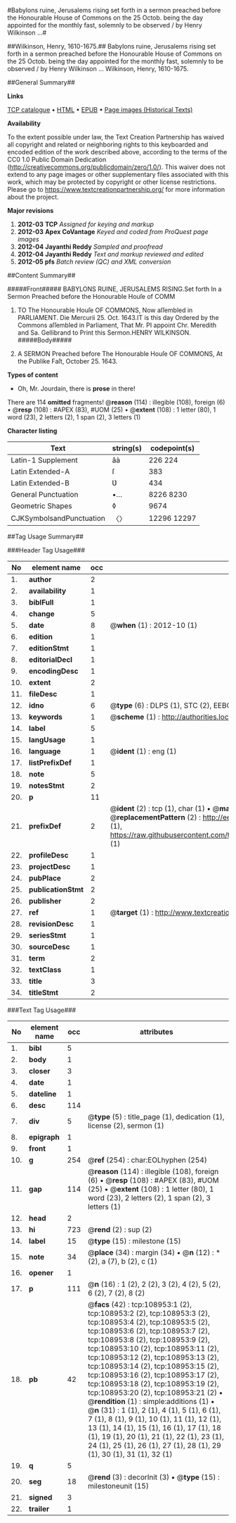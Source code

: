 #Babylons ruine, Jerusalems rising set forth in a sermon preached before the Honourable House of Commons on the 25 Octob. being the day appointed for the monthly fast, solemnly to be observed / by Henry Wilkinson ...#

##Wilkinson, Henry, 1610-1675.##
Babylons ruine, Jerusalems rising set forth in a sermon preached before the Honourable House of Commons on the 25 Octob. being the day appointed for the monthly fast, solemnly to be observed / by Henry Wilkinson ...
Wilkinson, Henry, 1610-1675.

##General Summary##

**Links**

[TCP catalogue](http://www.ota.ox.ac.uk/tcp/)  • 
[HTML](http://tei.it.ox.ac.uk/tcp/Texts-HTML/free/A66/A66069.html)  • 
[EPUB](http://tei.it.ox.ac.uk/tcp/Texts-EPUB/free/A66/A66069.epub) • 
[Page images (Historical Texts)](https://historicaltexts.jisc.ac.uk/eebo-19524498e)

**Availability**

To the extent possible under law, the Text Creation Partnership has waived all copyright and related or neighboring rights to this keyboarded and encoded edition of the work described above, according to the terms of the CC0 1.0 Public Domain Dedication (http://creativecommons.org/publicdomain/zero/1.0/). This waiver does not extend to any page images or other supplementary files associated with this work, which may be protected by copyright or other license restrictions. Please go to https://www.textcreationpartnership.org/ for more information about the project.

**Major revisions**

1. __2012-03__ __TCP__ *Assigned for keying and markup*
1. __2012-03__ __Apex CoVantage__ *Keyed and coded from ProQuest page images*
1. __2012-04__ __Jayanthi Reddy__ *Sampled and proofread*
1. __2012-04__ __Jayanthi Reddy__ *Text and markup reviewed and edited*
1. __2012-05__ __pfs__ *Batch review (QC) and XML conversion*

##Content Summary##

#####Front#####
BABYLONS RUINE, JERUSALEMS RISING.Set forth In a Sermon Preached before the Honourable Houſe of COMM
1. TO The Honourable Houſe OF COMMONS, Now aſſembled in PARLIAMENT.
Die Mercurii 25. Oct. 1643.IT is this day Ordered by the Commons aſſembled in Parliament, That Mr. PI appoint Chr. Meredith and Sa. Gellibrand to Print this Sermon.HENRY WILKINSON.
#####Body#####

1. A SERMON Preached before The Honourable Houſe OF COMMONS, At the Publike Faſt, October 25. 1643.

**Types of content**

  * Oh, Mr. Jourdain, there is **prose** in there!

There are 114 **omitted** fragments! 
 @__reason__ (114) : illegible (108), foreign (6)  •  @__resp__ (108) : #APEX (83), #UOM (25)  •  @__extent__ (108) : 1 letter (80), 1 word (23), 2 letters (2), 1 span (2), 3 letters (1)

**Character listing**


|Text|string(s)|codepoint(s)|
|---|---|---|
|Latin-1 Supplement|âà|226 224|
|Latin Extended-A|ſ|383|
|Latin Extended-B|Ʋ|434|
|General Punctuation|•…|8226 8230|
|Geometric Shapes|◊|9674|
|CJKSymbolsandPunctuation|〈〉|12296 12297|

##Tag Usage Summary##

###Header Tag Usage###

|No|element name|occ|attributes|
|---|---|---|---|
|1.|__author__|2||
|2.|__availability__|1||
|3.|__biblFull__|1||
|4.|__change__|5||
|5.|__date__|8| @__when__ (1) : 2012-10 (1)|
|6.|__edition__|1||
|7.|__editionStmt__|1||
|8.|__editorialDecl__|1||
|9.|__encodingDesc__|1||
|10.|__extent__|2||
|11.|__fileDesc__|1||
|12.|__idno__|6| @__type__ (6) : DLPS (1), STC (2), EEBO-CITATION (1), OCLC (1), VID (1)|
|13.|__keywords__|1| @__scheme__ (1) : http://authorities.loc.gov/ (1)|
|14.|__label__|5||
|15.|__langUsage__|1||
|16.|__language__|1| @__ident__ (1) : eng (1)|
|17.|__listPrefixDef__|1||
|18.|__note__|5||
|19.|__notesStmt__|2||
|20.|__p__|11||
|21.|__prefixDef__|2| @__ident__ (2) : tcp (1), char (1)  •  @__matchPattern__ (2) : ([0-9\-]+):([0-9IVX]+) (1), (.+) (1)  •  @__replacementPattern__ (2) : http://eebo.chadwyck.com/downloadtiff?vid=$1&page=$2 (1), https://raw.githubusercontent.com/textcreationpartnership/Texts/master/tcpchars.xml#$1 (1)|
|22.|__profileDesc__|1||
|23.|__projectDesc__|1||
|24.|__pubPlace__|2||
|25.|__publicationStmt__|2||
|26.|__publisher__|2||
|27.|__ref__|1| @__target__ (1) : http://www.textcreationpartnership.org/docs/. (1)|
|28.|__revisionDesc__|1||
|29.|__seriesStmt__|1||
|30.|__sourceDesc__|1||
|31.|__term__|2||
|32.|__textClass__|1||
|33.|__title__|3||
|34.|__titleStmt__|2||


###Text Tag Usage###

|No|element name|occ|attributes|
|---|---|---|---|
|1.|__bibl__|5||
|2.|__body__|1||
|3.|__closer__|3||
|4.|__date__|1||
|5.|__dateline__|1||
|6.|__desc__|114||
|7.|__div__|5| @__type__ (5) : title_page (1), dedication (1), license (2), sermon (1)|
|8.|__epigraph__|1||
|9.|__front__|1||
|10.|__g__|254| @__ref__ (254) : char:EOLhyphen (254)|
|11.|__gap__|114| @__reason__ (114) : illegible (108), foreign (6)  •  @__resp__ (108) : #APEX (83), #UOM (25)  •  @__extent__ (108) : 1 letter (80), 1 word (23), 2 letters (2), 1 span (2), 3 letters (1)|
|12.|__head__|2||
|13.|__hi__|723| @__rend__ (2) : sup (2)|
|14.|__label__|15| @__type__ (15) : milestone (15)|
|15.|__note__|34| @__place__ (34) : margin (34)  •  @__n__ (12) : * (2), a (7), b (2), c (1)|
|16.|__opener__|1||
|17.|__p__|111| @__n__ (16) : 1 (2), 2 (2), 3 (2), 4 (2), 5 (2), 6 (2), 7 (2), 8 (2)|
|18.|__pb__|42| @__facs__ (42) : tcp:108953:1 (2), tcp:108953:2 (2), tcp:108953:3 (2), tcp:108953:4 (2), tcp:108953:5 (2), tcp:108953:6 (2), tcp:108953:7 (2), tcp:108953:8 (2), tcp:108953:9 (2), tcp:108953:10 (2), tcp:108953:11 (2), tcp:108953:12 (2), tcp:108953:13 (2), tcp:108953:14 (2), tcp:108953:15 (2), tcp:108953:16 (2), tcp:108953:17 (2), tcp:108953:18 (2), tcp:108953:19 (2), tcp:108953:20 (2), tcp:108953:21 (2)  •  @__rendition__ (1) : simple:additions (1)  •  @__n__ (31) : 1 (1), 2 (1), 4 (1), 5 (1), 6 (1), 7 (1), 8 (1), 9 (1), 10 (1), 11 (1), 12 (1), 13 (1), 14 (1), 15 (1), 16 (1), 17 (1), 18 (1), 19 (1), 20 (1), 21 (1), 22 (1), 23 (1), 24 (1), 25 (1), 26 (1), 27 (1), 28 (1), 29 (1), 30 (1), 31 (1), 32 (1)|
|19.|__q__|5||
|20.|__seg__|18| @__rend__ (3) : decorInit (3)  •  @__type__ (15) : milestoneunit (15)|
|21.|__signed__|3||
|22.|__trailer__|1||
